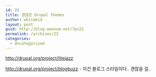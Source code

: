 ```yaml
---
id: 22
title: 괜찮은 Drupal themes
author: whitekid
layout: post
guid: http://blog.woosum.net/?p=22
permalink: /archives/22
categories:
  - Uncategorized
---
```

<http://drupal.org/project/litejazz>

<http://drupal.org/project/blogbuzz> - 이건 블로그 스타일이다.. 괜찮을 걸..